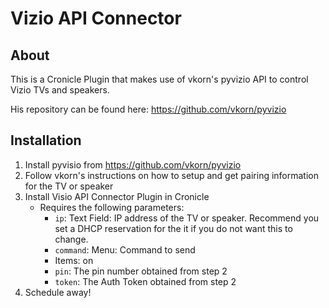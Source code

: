 # Vizio API Connector
## About
This is a Cronicle Plugin that makes use of vkorn's pyvizio API to control Vizio TVs and speakers.

His repository can be found here: https://github.com/vkorn/pyvizio

## Installation
1. Install pyvisio from https://github.com/vkorn/pyvizio
2. Follow vkorn's instructions on how to setup and get pairing information for the TV or speaker
3. Install Visio API Connector Plugin in Cronicle
    * Requires the following parameters:
      * `ip`: Text Field: IP address of the TV or speaker. Recommend you set a DHCP reservation for the it if you do not want this to change.
      * `command`: Menu: Command to send
      * Items: on
      * `pin`: The pin number obtained from step 2
      * `token`: The Auth Token obtained from step 2
4. Schedule away!